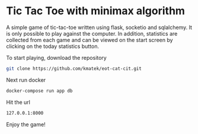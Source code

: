 # Tic Tac Toe with minimax algorithm
A simple game of tic-tac-toe written using flask, socketio and sqlalchemy.
It is only possible to play against the computer. In addition, statistics are collected from each game and can be viewed on the start screen by clicking on the today statistics button.

To start playing, download the repository
```bash
git clone https://github.com/kmatek/eot-cat-cit.git
```
Next run docker
```bash
docker-compose run app db
```
Hit the url
```bash
127.0.0.1:8000
```

Enjoy the game!
